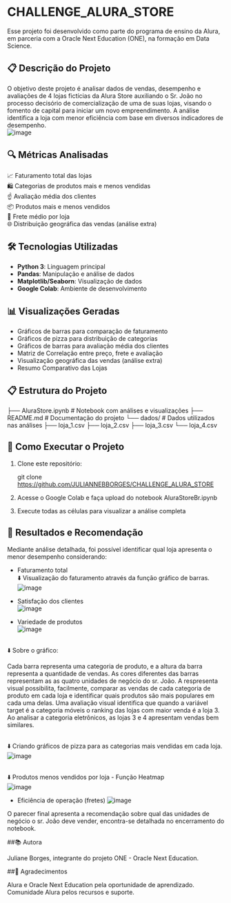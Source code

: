 # CHALLENGE_ALURA_STORE
Esse projeto foi desenvolvido como parte do programa de ensino da Alura, em parceria com a Oracle Next Education (ONE), na formação em Data Science.

## 📋 Descrição do Projeto

O objetivo deste projeto é analisar dados de vendas, desempenho e avaliações de 4 lojas fictícias da Alura Store auxiliando o Sr. João no processo decisório de comercialização de uma de suas lojas, visando o fomento de capital para iniciar um novo empreendimento. A análise identifica a loja com menor eficiência com base em diversos indicadores de desempenho. <br>![image](https://github.com/user-attachments/assets/137e9b84-4e3b-4dc8-9f17-ea191130d43c)


## 🔍 Métricas Analisadas

📈 Faturamento total das lojas <br>
🛍️ Categorias de produtos mais e menos vendidas <br>
☝️ Avaliação média dos clientes <br>
📦 Produtos mais e menos vendidos <br>
🚚 Frete médio por loja <br>
🌐 Distribuição geográfica das vendas (análise extra)

## 🛠️ Tecnologias Utilizadas

- **Python 3**: Linguagem principal
- **Pandas**: Manipulação e análise de dados
- **Matplotlib/Seaborn**: Visualização de dados
- **Google Colab**: Ambiente de desenvolvimento

## 📊 Visualizações Geradas

- Gráficos de barras para comparação de faturamento
- Gráficos de pizza para distribuição de categorias
- Gráficos de barras para avaliação média dos clientes
- Matriz de Correlação entre preço, frete e avaliação
- Visualização geográfica das vendas (análise extra)
- Resumo Comparativo das Lojas

## 📋 Estrutura do Projeto

├── AluraStore.ipynb # Notebook com análises e visualizações ├── README.md # Documentação do projeto └── dados/ # Dados utilizados nas análises ├── loja_1.csv ├── loja_2.csv ├── loja_3.csv └── loja_4.csv

## 🚀 Como Executar o Projeto

1. Clone este repositório:

   git clone https://github.com/JULIANNEBBORGES/CHALLENGE_ALURA_STORE

2. Acesse o Google Colab e faça upload do notebook AluraStoreBr.ipynb

3. Execute todas as células para visualizar a análise completa
    
## 📝 Resultados e Recomendação

Mediante análise detalhada, foi possível identificar qual loja apresenta o menor desempenho considerando:
* Faturamento total<br>
⬇️ Visualização do faturamento através da função gráfico de barras.
     ![image](https://github.com/user-attachments/assets/c220d74a-bf95-40b9-b39f-083b0d6705ca)

* Satisfação dos clientes<br>
    ![image](https://github.com/user-attachments/assets/653acb17-ad65-478c-9df6-78fcae1ef4b7)

* Variedade de produtos<br>
   ![image](https://github.com/user-attachments/assets/e67934c0-94c1-42ba-ac5c-06cc443c28d4)

<br>⬇️ Sobre o gráfico:<br>

Cada barra representa uma categoria de produto, e a altura da barra representa a quantidade de vendas. As cores diferentes das barras representam as as quatro unidades de negócio do sr. João.
A respresenta visual possibilita, facilmente, comparar as vendas de cada categoria de produto em cada loja e identificar quais produtos são mais populares em cada uma delas.
Uma avaliação visual identifica que quando a variável target é a categoria móveis o ranking das lojas com maior venda é a loja 3.
Ao analisar a categoria eletrônicos, as lojas 3 e 4 apresentam vendas bem similares.

<br>⬇️ Criando gráficos de pizza para as categorias mais vendidas em cada loja.<br>
   ![image](https://github.com/user-attachments/assets/077ee97a-3214-4635-8512-c72743b5563e)

<br>⬇️ Produtos menos vendidos por loja - Função Heatmap<br>
   ![image](https://github.com/user-attachments/assets/b53638ed-f02c-4d39-9b65-579e0375c21e)

* Eficiência de operação (fretes)
   ![image](https://github.com/user-attachments/assets/a5fb9b66-8429-46e8-852a-e998312f76d7)

O parecer final apresenta a recomendação sobre qual das unidades de negócio o sr. João deve vender, encontra-se detalhada no encerramento do notebook.
<br>

##📚 Autora

   Juliane Borges, integrante do projeto ONE - Oracle Next Education.

##🙏 Agradecimentos

   Alura e Oracle Next Education pela oportunidade de aprendizado.<br>
   Comunidade Alura pelos recursos e suporte.

